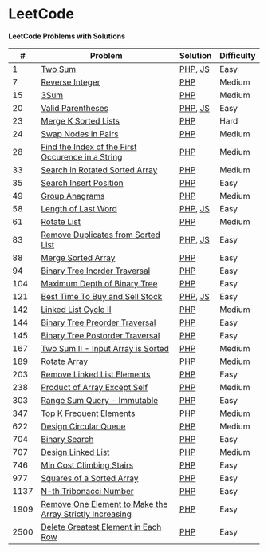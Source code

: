 # LeetCode
**LeetCode Problems with Solutions**   

| #    | Problem                                                                                                                                            | Solution                                                                                                                                                                                                                                  | Difficulty |
|------|----------------------------------------------------------------------------------------------------------------------------------------------------|-------------------------------------------------------------------------------------------------------------------------------------------------------------------------------------------------------------------------------------------|------------|
 | 1    | [Two Sum](https://leetcode.com/problems/two-sum)                                                                                                   | [PHP](https://github.com/BakhadyrovF/leetcode/blob/master/src/problems/php/easy/two_sum.php), [JS](https://github.com/BakhadyrovF/leetcode/blob/master/src/problems/js/easy/twoSum.js)                                                    | Easy       |
 | 7    | [Reverse Integer](https://leetcode.com/problems/reverse-integer)                                                                                   | [PHP](https://github.com/BakhadyrovF/leetcode/blob/master/src/problems/php/medium/reverse_integer.php)                                                                                                                                    | Medium     |
 | 15   | [3Sum](https://leetcode.com/problems/3sum)                                                                                                         | [PHP](https://github.com/BakhadyrovF/leetcode/blob/master/src/problems/php/medium/3sum.php)                                                                                                                                               | Medium     | 
 | 20   | [Valid Parentheses](https://leetcode.com/problems/valid-parentheses)                                                                               | [PHP](https://github.com/BakhadyrovF/leetcode/blob/master/src/problems/php/easy/valid_parentheses.php), [JS](https://github.com/BakhadyrovF/leetcode/blob/master/src/problems/js/easy/validParentheses.js)                                | Easy       |
 | 23   | [Merge K Sorted Lists](https://leetcode.com/problems/merge-k-sorted-lists)                                                                         | [PHP](https://github.com/BakhadyrovF/leetcode/blob/master/src/problems/php/hard/merge_k_sorted_lists.php)                                                                                                                                 | Hard       |
 | 24   | [Swap Nodes in Pairs](https://leetcode.com/problems/swap-nodes-in-pairs)                                                                           | [PHP](https://github.com/BakhadyrovF/leetcode/blob/master/src/problems/php/medium/swap_nodes_in_pairs.php)                                                                                                                                | Medium     |
 | 28   | [Find the Index of the First Occurence in a String](https://leetcode.com/problems/find-the-index-of-the-first-occurrence-in-a-string)              | [PHP](https://github.com/BakhadyrovF/leetcode/blob/master/src/problems/php/medium/find_the_index_of_the_first_occurence_in_a_string.php)                                                                                                  | Medium     |
 | 33   | [Search in Rotated Sorted Array](https://leetcode.com/problems/search-in-rotated-sorted-array)                                                     | [PHP](https://github.com/BakhadyrovF/leetcode/blob/master/src/problems/php/medium/search_in_rotated_array.php)                                                                                                                            | Medium     | 
 | 35   | [Search Insert Position](https://leetcode.com/problems/search-insert-position)                                                                     | [PHP](https://github.com/BakhadyrovF/leetcode/blob/master/src/problems/php/easy/search_insert_position.php)                                                                                                                               | Easy       |
 | 49   | [Group Anagrams](https://leetcode.com/problems/group-anagrams)                                                                                     | [PHP](https://github.com/BakhadyrovF/leetcode/blob/master/src/problems/php/medium/group_anagrams.php)                                                                                                                                     | Medium     |
 | 58   | [Length of Last Word](https://leetcode.com/problems/length-of-last-word)                                                                           | [PHP](https://github.com/BakhadyrovF/leetcode/blob/master/src/problems/php/easy/length_of_last_word.php), [JS](https://github.com/BakhadyrovF/leetcode/blob/master/src/problems/js/easy/lengthOfLastWord.js)                              | Easy       |
 | 61   | [Rotate List](https://leetcode.com/problems/rotate-list)                                                                                           | [PHP](https://github.com/BakhadyrovF/leetcode/blob/master/src/problems/php/medium/rotate_list.php)                                                                                                                                        | Medium     |
 | 83   | [Remove Duplicates from Sorted List](https://leetcode.com/problems/remove-duplicates-from-sorted-list)                                             | [PHP](https://github.com/BakhadyrovF/leetcode/blob/master/src/problems/php/easy/remove_duplicates_from_sorted_list.php), [JS](https://github.com/BakhadyrovF/leetcode/blob/master/src/problems/js/easy/removeDuplicatesFromSortedList.js) | Easy       |
 | 88   | [Merge Sorted Array](https://leetcode.com/problems/merge-sorted-array)                                                                             | [PHP](https://github.com/BakhadyrovF/leetcode/blob/master/src/problems/php/easy/merge_sorted_array.php)                                                                                                                                   | Easy       |
 | 94   | [Binary Tree Inorder Traversal](https://leetcode.com/problems/binary-tree-inorder-traversal)                                                       | [PHP](https://github.com/BakhadyrovF/leetcode/blob/master/src/problems/php/easy/binary_tree_inorder_traversal.php)                                                                                                                        | Easy       |             
 | 104  | [Maximum Depth of Binary Tree](https://leetcode.com/problems/maximum-depth-of-binary-tree)                                                         | [PHP](https://github.com/BakhadyrovF/leetcode/blob/master/src/problems/php/easy/maximum_depth_of_binary_tree.php)                                                                                                                         | Easy       |
 | 121  | [Best Time To Buy and Sell Stock](https://leetcode.com/problems/best-time-to-buy-and-sell-stock)                                                   | [PHP](https://github.com/BakhadyrovF/leetcode/blob/master/src/problems/php/easy/best_time_to_buy_and_sell_stock.php), [JS](https://github.com/BakhadyrovF/leetcode/blob/master/src/problems/js/easy/bestTimeToBuyAndSellStock.js)         | Easy       |
 | 142  | [Linked List Cycle II](https://leetcode.com/problems/linked-list-cycle-ii)                                                                         | [PHP](https://github.com/BakhadyrovF/leetcode/blob/master/src/problems/php/linked_list_cycle_2.php)                                                                                                                                       | Medium     | 
 | 144  | [Binary Tree Preorder Traversal](https://leetcode.com/problems/binary-tree-preorder-traversal)                                                     | [PHP](https://github.com/BakhadyrovF/leetcode/blob/master/src/problems/php/easy/binary_tree_preorder_traversal.php)                                                                                                                       | Easy       |         
 | 145  | [Binary Tree Postorder Traversal](https://leetcode.com/problems/binary-tree-postorder-traversal)                                                   | [PHP](https://github.com/BakhadyrovF/leetcode/blob/master/src/problems/php/easy/binary_tree_postorder_traversal.php)                                                                                                                      | Easy       |         
 | 167  | [Two Sum II - Input Array is Sorted](https://leetcode.com/problems/two-sum-ii-input-array-is-sorted)                                               | [PHP](https://github.com/BakhadyrovF/leetcode/blob/master/src/problems/php/medium/two_sum_2_input_array_is_sorted.php)                                                                                                                    | Medium     |
 | 189  | [Rotate Array](https://leetcode.com/problems/rotate-array)                                                                                         | [PHP](https://github.com/BakhadyrovF/leetcode/blob/master/src/problems/php/medium/rotate_array.php)                                                                                                                                       | Medium     |
 | 203  | [Remove Linked List Elements](https://leetcode.com/problems/remove-linked-list-elements)                                                           | [PHP](https://github.com/BakhadyrovF/leetcode/blob/master/src/problems/php/easy/remove_linked_list_elements.php)                                                                                                                          | Easy       |
 | 238  | [Product of Array Except Self](https://leetcode.com/problems/product-of-array-except-self)                                                         | [PHP](https://github.com/BakhadyrovF/leetcode/blob/master/src/problems/php/medium/product_of_array_except_self.php)                                                                                                                       | Medium     |
 | 303  | [Range Sum Query - Immutable](https://leetcode.com/problems/range-sum-query-immutable)                                                             | [PHP](https://github.com/BakhadyrovF/leetcode/blob/master/src/problems/php/easy/range_sum_query_immutable.php)                                                                                                                            | Easy       |
 | 347  | [Top K Frequent Elements](https://leetcode.com/problems/top-k-frequent-elements)                                                                   | [PHP](https://github.com/BakhadyrovF/leetcode/blob/master/src/problems/php/medium/top-k-frequent-elements)                                                                                                                                | Medium     |
 | 622  | [Design Circular Queue](https://leetcode.com/problems/design-circular-queue)                                                                       | [PHP](https://github.com/BakhadyrovF/leetcode/blob/master/src/problems/php/medium/design_circular_queue.php)                                                                                                                              | Medium     |
 | 704  | [Binary Search](https://leetcode.com/problems/binary-search)                                                                                       | [PHP](https://github.com/BakhadyrovF/leetcode/blob/master/src/problems/php/easy/binary_search.php)                                                                                                                                        | Easy       |
 | 707  | [Design Linked List](https://leetcode.com/problems/design-linked-list)                                                                             | [PHP](https://github.com/BakhadyrovF/leetcode/blob/master/src/problems/php/medium/design_linked_list.php)                                                                                                                                 | Medium     |            
 | 746  | [Min Cost Climbing Stairs](https://leetcode.com/problems/min-cost-climbing-stairs)                                                                 | [PHP](https://github.com/BakhadyrovF/leetcode/blob/master/src/problems/php/easy/min_cost_climbing_stairs)                                                                                                                                 | Easy       |
 | 977  | [Squares of a Sorted Array](https://leetcode.com/problems/squares-of-a-sorted-array)                                                               | [PHP](https://github.com/BakhadyrovF/leetcode/blob/master/src/problems/php/easy/squares_of_a_sorted_array.php)                                                                                                                            | Easy       |
 | 1137 | [N-th Tribonacci Number](https://leetcode.com/problems/n-th-tribonacci-number)                                                                     | [PHP](https://github.com/BakhadyrovF/leetcode/blob/master/src/problems/php/easy/nth_tribonacci_number.php)                                                                                                                                | Easy       |
 | 1909 | [Remove One Element to Make the Array Strictly Increasing](https://leetcode.com/problems/remove-one-element-to-make-the-array-strictly-increasing) | [PHP](https://github.com/BakhadyrovF/leetcode/blob/master/src/problems/php/easy/remove_one_element_to_make_the_array_strictly_increasing.php)                                                                                             | Easy       |                   
 | 2500 | [Delete Greatest Element in Each Row](https://leetcode.com/problems/delete-greatest-value-in-each-row)                                             | [PHP](https://github.com/BakhadyrovF/leetcode/blob/master/src/problems/php/easy/delete_greatest_value_in_each_row.php)                                                                                                                    | Easy       |

